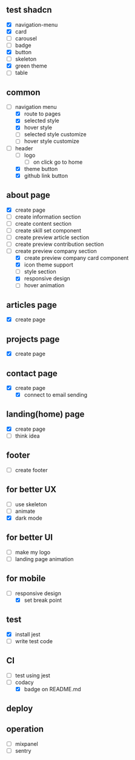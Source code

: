 ## test shadcn

- [x] navigation-menu
- [x] card
- [ ] carousel
- [ ] badge
- [x] button
- [ ] skeleton
- [x] green theme
- [ ] table

## common

- [ ] navigation menu
  - [x] route to pages
  - [x] selected style
  - [x] hover style
  - [ ] selected style customize
  - [ ] hover style customize
- [ ] header
  - [ ] logo
    - [ ] on click go to home
  - [x] theme button
  - [x] github link button

## about page

- [x] create page
- [ ] create information section
- [ ] create content section
- [ ] create skill set component
- [ ] create preview article section
- [ ] create preview contribution section
- [ ] create preview company section
  - [x] create preview company card component
  - [x] icon theme support
  - [ ] style section
  - [x] responsive design
  - [ ] hover animation

## articles page

- [x] create page

## projects page

- [x] create page

## contact page

- [x] create page
  - [x] connect to email sending

## landing(home) page

- [x] create page
- [ ] think idea

## footer

- [ ] create footer

## for better UX

- [ ] use skeleton
- [ ] animate
- [x] dark mode

## for better UI

- [ ] make my logo
- [ ] landing page animation

## for mobile

- [ ] responsive design
  - [x] set break point

## test

- [x] install jest
- [ ] write test code

## CI

- [ ] test using jest
- [ ] codacy
  - [x] badge on README.md

## deploy

## operation

- [ ] mixpanel
- [ ] sentry
